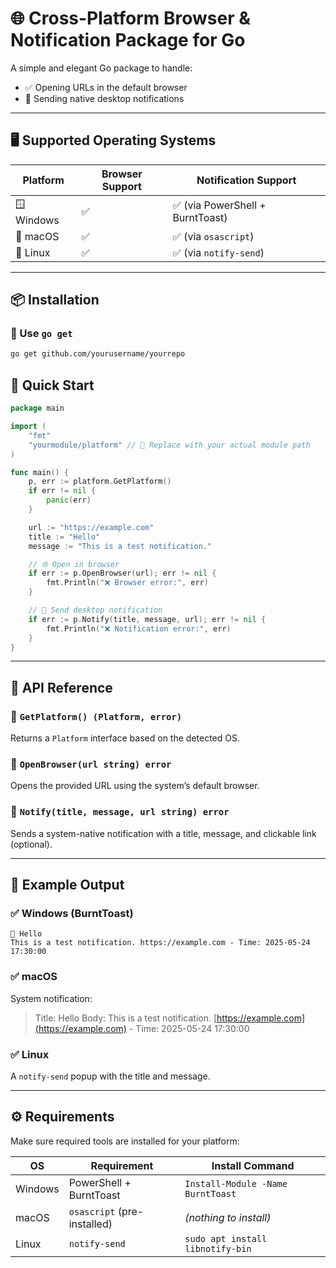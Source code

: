# 🌐 Cross-Platform Browser & Notification Package for Go

A simple and elegant Go package to handle:
- ✅ Opening URLs in the default browser
- 🔔 Sending native desktop notifications

---

## 🖥️ Supported Operating Systems

| Platform | Browser Support | Notification Support |
|----------|------------------|-----------------------|
| 🪟 Windows | ✅ | ✅ (via PowerShell + BurntToast) |
| 🍎 macOS   | ✅ | ✅ (via `osascript`)             |
| 🐧 Linux   | ✅ | ✅ (via `notify-send`)           |

---

## 📦 Installation

### 📁 Use `go get`
```bash
go get github.com/yourusername/yourrepo
```


## 🚀 Quick Start

```go
package main

import (
	"fmt"
	"yourmodule/platform" // 🔄 Replace with your actual module path
)

func main() {
	p, err := platform.GetPlatform()
	if err != nil {
		panic(err)
	}

	url := "https://example.com"
	title := "Hello"
	message := "This is a test notification."

	// 🌐 Open in browser
	if err := p.OpenBrowser(url); err != nil {
		fmt.Println("❌ Browser error:", err)
	}

	// 🔔 Send desktop notification
	if err := p.Notify(title, message, url); err != nil {
		fmt.Println("❌ Notification error:", err)
	}
}
```

---

## 📘 API Reference

### 🔹 `GetPlatform() (Platform, error)`

Returns a `Platform` interface based on the detected OS.

### 🔹 `OpenBrowser(url string) error`

Opens the provided URL using the system’s default browser.

### 🔹 `Notify(title, message, url string) error`

Sends a system-native notification with a title, message, and clickable link (optional).

---

## 🧪 Example Output

### ✅ Windows (BurntToast)

```
🔔 Hello
This is a test notification. https://example.com - Time: 2025-05-24 17:30:00
```

### ✅ macOS

System notification:

> Title: Hello
> Body: This is a test notification. [https://example.com](https://example.com) - Time: 2025-05-24 17:30:00

### ✅ Linux

A `notify-send` popup with the title and message.

---

## ⚙️ Requirements

Make sure required tools are installed for your platform:

| OS      | Requirement                 | Install Command                   |
| ------- | --------------------------- | --------------------------------- |
| Windows | PowerShell + BurntToast     | `Install-Module -Name BurntToast` |
| macOS   | `osascript` (pre-installed) | *(nothing to install)*            |
| Linux   | `notify-send`               | `sudo apt install libnotify-bin`  |


